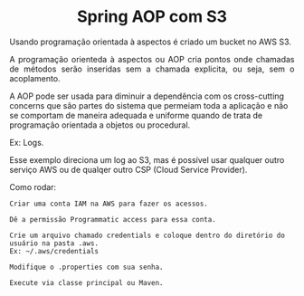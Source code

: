 <h1 align="center"> Spring AOP com S3 </h1>

<p align="justify"> Usando programação orientada à aspectos é criado um bucket no AWS S3. </p>

<p align="justify">A programação orienteda à aspectos ou AOP cria pontos onde chamadas de métodos serão inseridas sem a chamada explicita, ou seja, sem o acoplamento.

  A AOP pode ser usada para diminuir a dependência com os cross-cutting concerns que são partes do sistema que permeiam toda a aplicação e não se comportam de maneira adequada e uniforme quando de trata de programação orientada a objetos ou procedural.

Ex: Logs.

Esse exemplo direciona um log ao S3, mas é possível usar qualquer outro serviço AWS ou de qualqer outro CSP (Cloud Service Provider).</p>


Como rodar:

```
Criar uma conta IAM na AWS para fazer os acessos.
```

```
Dê a permissão Programmatic access para essa conta.
```

```
Crie um arquivo chamado credentials e coloque dentro do diretório do usuário na pasta .aws.
Ex: ~/.aws/credentials
```

```
Modifique o .properties com sua senha.
```

```
Execute via classe principal ou Maven.
```


